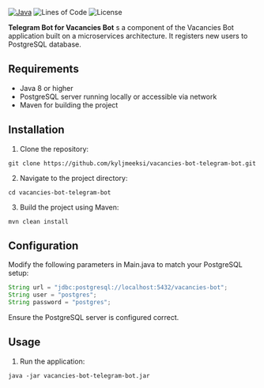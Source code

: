 [![Java](https://img.shields.io/badge/Java-8%2B-orange)](https://www.oracle.com/java/)
![Lines of Code](https://img.shields.io/badge/lines_of_code-855-green)
![License](https://img.shields.io/badge/license-MIT-blue)

**Telegram Bot for Vacancies Bot** s a component of the Vacancies Bot application built on a microservices architecture. It registers new users to PostgreSQL database.

## Requirements
- Java 8 or higher
- PostgreSQL server running locally or accessible via network
- Maven for building the project

## Installation
1. Clone the repository:
```shell
git clone https://github.com/kyljmeeksi/vacancies-bot-telegram-bot.git
```
2. Navigate to the project directory:
```shell
cd vacancies-bot-telegram-bot 
```
3. Build the project using Maven:
```shell
mvn clean install
```

## Configuration
Modify the following parameters in Main.java to match your PostgreSQL setup:
```java
String url = "jdbc:postgresql://localhost:5432/vacancies-bot";
String user = "postgres";
String password = "postgres";
```
Ensure the PostgreSQL server is configured correct.

## Usage
1. Run the application:
```shell
java -jar vacancies-bot-telegram-bot.jar
```

